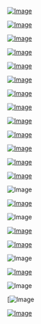 
[![Image](guardian/Screenshot_2020-07-04_03-30-42.png)](https://www.youtube.com/watch?v=h2JF66qwF2E)

[![Image](guardian/Screenshot_2020-07-01_13-29-23.png)](https://www.youtube.com/watch?v=67ScaLWNf4o)

[![Image](guardian/Screenshot_2020-06-30_15-53-53.png)](https://www.online-xxx-show.com/)

[![Image](guardian/Screenshot_2020-06-28_14-56-27.png)](https://www.youtube.com/watch?v=iEEM0HkEkp8)

[![Image](guardian/Screenshot_2020-06-27_17-43-22.png)](https://www.youtube.com/watch?v=juQPE-v28es)

[![Image](guardian/Screenshot_2020-06-27_17-43-54.png)](https://www.pornhub.com/view_video.php?viewkey=ph5ed6ed19eb09c)

[![Image](hive/Screenshot_2020-06-21_12-49-54.png)](https://www.youtube.com/watch?v=-gP_Q2myNWo)

[![Image](hive/Screenshot_2020-06-13_11-27-33.png)](https://www.youtube.com/watch?v=O3NQDXQaVtQ)

[![Image](hive/Screenshot_2020-06-06_18-30-55.png)](https://www.youtube.com/watch?v=-371LmCinrY)

[![Image](aton/Screenshot_2020-05-21_18-18-41.png)](https://human.biodigital.com)

[![Image](hive/oath.png)](https://www.theguardian.com/science/2019/aug/16/mathematicians-need-doctor-style-hippocratic-oath-says-academic-hannah-fry)

[![Image](hive/purdue.png)](https://www.theguardian.com/us-news/2018/jan/27/universities-sackler-family-purdue-pharma-oxycontin-opioids)

[![Image](almanac/Global_Seed_Vault.jpg)](https://www.seedvault.no/)

![Image](brexit.png)

[![Image](wiccanyear.png)](https://www.youtube.com/watch?v=u-ghhn_IqeU)

![Image](hearthemoment.png)

[![Image](myth-of-the-jewish-genome.png)](https://www.merriam-webster.com/dictionary/chromatic)

[![Image](mediasource.png)](https://www.youtube.com/watch?v=pneoCZSiofI)

![Image](ISS.png)

[![Image](完璧.png)](https://www.ibm.com/developerworks/jp/aix/library/au-errnovariable/index.html)

![Image](voyager.png)

[![[Image](stone-sky.png)](https://www.youtube.com/watch?v=NX0iaeMzHyI)

[![Image](aton/Screenshot_2020-05-21_00-18-41.png)](https://www.youtube.com/watch?v=EQ-CGYWQRyM)




